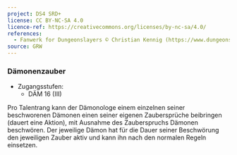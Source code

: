 ```yaml
---
project: DS4 SRD+
license: CC BY-NC-SA 4.0
licence-ref: https://creativecommons.org/licenses/by-nc-sa/4.0/
references: 
  - Fanwerk for Dungeonslayers © Christian Kennig (https://www.dungeonslayers.net/)
source: GRW
---
```


### Dämonenzauber

- Zugangsstufen:
  - DÄM 16 (III)

Pro Talentrang kann der Dämonologe einem einzelnen seiner beschworenen Dämonen einen seiner eigenen Zaubersprüche beibringen (dauert eine Aktion), mit Ausnahme des Zauberspruchs Dämonen beschwören. Der jeweilige Dämon hat für die Dauer seiner Beschwörung den jeweiligen Zauber aktiv und kann ihn nach den normalen Regeln einsetzen.


